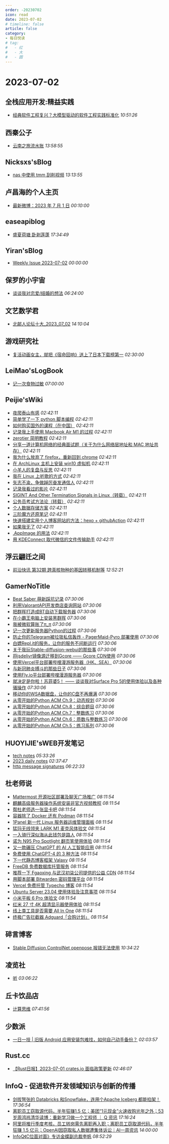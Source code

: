 ```yaml
---
order: -20230702
icon: read
date: 2023-07-02
# timeline: false
article: false
category:
- 每日悦读
# tag:
#   - 红
#   - 大
#   - 圆
---
```


# 2023-07-02 
## 全栈应用开发:精益实践<span></span>
* [经典软件工程复兴？大模型驱动的软件工程实践标准化](http://www.phodal.com/blog/llm-driven-classic-software-development/) *10:51:26* 
## 西秦公子<span></span>
* [云南之旅流水账](https://www.ixiqin.com/2023/07/02/yunnan-tour-laundry-list/) *13:58:55* 
## Nicksxs'sBlog<span></span>
* [nas 中使用 tmm 刮削视频](https://nicksxs.me/2023/07/02/%E4%BD%BF%E7%94%A8-tmm-%E5%88%AE%E5%89%8A%E8%A7%86%E9%A2%91/) *13:13:55* 
## 卢昌海的个人主页<span></span>
* [最新微博：2023 年 7 月 1 日](https://www.changhai.org/articles/miscellaneous/blog/202307.php#latest) *00:10:00* 
## easeapiblog<span></span>
* [盛夏荷塘 卧剥莲蓬](https://kanchuan.com/blog/185.html) *17:34:49* 
## Yiran'sBlog<span></span>
* [Weekly Issue 2023-07-02](https://zdyxry.github.io/2023/07/02/Weekly-Issue-2023-07-02/) *00:00:00* 
## 保罗的小宇宙<span></span>
* [谈谈我对恋爱/结婚的想法](https://paugram.com/essay/my-thoughts-about-fall-in-love-or-get-married.html) *06:24:00* 
## 文艺数学君<span></span>
* [北邮人论坛十大_2023_07_02](https://mathpretty.com/16093.html) *14:10:04* 
## 游戏研究社<span></span>
* [复活动画女主，就把《宿命回响》送上了日本下载榜第一](https://www.yystv.cn/p/10944) *02:30:00* 
## LeiMao'sLogBook<span></span>
* [记一次食物过敏](https://leimao.github.io/essay/%E8%AE%B0%E4%B8%80%E6%AC%A1%E9%A3%9F%E7%89%A9%E8%BF%87%E6%95%8F/) *07:00:00* 
## Peijie'sWiki<span></span>
* [夜爬泰山有感](https://liupj.top/2023/06/24/mountTai/) *02:42:11* 
* [简单学了一下 python 脚本编程](https://liupj.top/2023/04/01/py_takeaway_message/) *02:42:11* 
* [如何购买国外的课程（在中国）](https://liupj.top/2023/03/28/how-to-buy-courses-on-udemy-in-china/) *02:42:11* 
* [记录我上手使用 Macbook Air M1 的过程](https://liupj.top/2023/03/18/macos-m1-setup/) *02:42:11* 
* [zerotier 简明教程](https://liupj.top/2023/01/31/zerotier/) *02:42:11* 
* [分享一道计算机网络的经典面试题（关于为什么网络层地址和 MAC 地址共存）](https://liupj.top/2023/01/30/mac-ip/) *02:42:11* 
* [我为什么放弃了 firefox，重新回到 chrome](https://liupj.top/2023/01/07/why-chrome/) *02:42:11* 
* [在 ArchLinux 主机上安装 win10 虚拟机](https://liupj.top/2022/12/31/windows10-in-virtualbox/) *02:42:11* 
* [小羊人的复盘与反思](https://liupj.top/2022/12/12/ill/) *02:42:11* 
* [我在 Linux 上听歌的方式](https://liupj.top/2022/12/09/music-linux-method/) *02:42:11* 
* [矢志不渝，争做踔厉奋发通信人](https://liupj.top/2022/10/22/1_big_20/) *02:42:11* 
* [记录我看过的影片](https://liupj.top/2022/10/02/movies/) *02:42:11* 
* [SIGINT And Other Termination Signals in Linux（转载）](https://liupj.top/2022/08/05/sigint-and-other-termination-signals-in-linux/) *02:42:11* 
* [公务员考试方法论（转载）](https://liupj.top/2022/07/22/gongkao-method/) *02:42:11* 
* [个人数据存储方案](https://liupj.top/2022/07/12/data-storage/) *02:42:11* 
* [三阶魔方还原笔记](https://liupj.top/2022/07/10/mofang/) *02:42:11* 
* [快速搭建实用个人博客网站的方法：hexo + githubAction](https://liupj.top/2022/07/07/init/) *02:42:11* 
* [如果我无了](https://liupj.top/2022/07/04/if-i-die/) *02:42:11* 
* [.AppImage 的用法](https://liupj.top/2022/06/22/integrate-appimage-into-linuxDE/) *02:42:11* 
* [用 KDEConnect 取代微信的文件传输助手](https://liupj.top/2022/06/06/kde-connect/) *02:42:11* 
## 浮云翩迁之间<span></span>
* [前沿快讯 第32期 跨真核物种的基因转移机制等](https://blognas.hwb0307.com/other/5338) *12:52:21* 
## GamerNoTitle<span></span>
* [Beat Saber 萌新踩坑记录](https://bili33.top/posts/BeatSaber-Noob/) *07:30:06* 
* [利用ValorantAPI开发商店查询网站](https://bili33.top/posts/Valorant-Shop-with-API/) *07:30:06* 
* [把群晖打造成BT自动下载服务器](https://bili33.top/posts/Make-Synology-NAS-to-BT-Downloader/) *07:30:06* 
* [在小霸王电脑上安装黑群晖](https://bili33.top/posts/Install-black-synology-NAS-on-previous-PC/) *07:30:06* 
* [我被微软算账了π_π](https://bili33.top/posts/My-Office365-is-Down/) *07:30:06* 
* [记一次更新服务器Python的过程](https://bili33.top/posts/Update-Python-on-my-server/) *07:30:06* 
* [防止你的Telegram被垃圾私信轰炸 - PagerMaid-Pyro 部署使用](https://bili33.top/posts/Use-telegram-with-pagermaid/) *07:30:06* 
* [白嫖Repl.it的服务，让你的服务不间断运行](https://bili33.top/posts/Full-use-of-replit/) *07:30:06* 
* [关于我玩Stable-diffusion-webui的那些事](https://bili33.top/posts/Stable-diffusion-webui-discovery/) *07:30:06* 
* [将jsdelivr镜像源迁移到Gcore —— Gcore CDN使用](https://bili33.top/posts/Migrate-jsdelivr-mirror-to-Gcore/) *07:30:06* 
* [使用Vercel平台部署哔哩漫游服务器（HK、SEA）](https://bili33.top/posts/Deploy-biliroaming-typescript-server-with-vercel/) *07:30:06* 
* [与新冠肺炎搏斗的那些日子](https://bili33.top/posts/Fight-against-COVID19/) *07:30:06* 
* [使用Fly.io平台部署哔哩漫游服务器](https://bili33.top/posts/Deploy-biliroaming-go-server-with-flyio/) *07:30:06* 
* [就决定是你啦！苏菲婆5！ —— 谈谈我对Surface Pro 5的使用体验以及各种骚操作](https://bili33.top/posts/Enchance-my-Surface-Pro-5/) *07:30:06* 
* [移动你的WSA数据盘，让你的C盘不再爆满](https://bili33.top/posts/Move-your-wsa-data/) *07:30:06* 
* [从零开始的Python ACM Ch.9：动态规划](https://bili33.top/posts/Go-for-Python-Ch9/) *07:30:06* 
* [从零开始的Python ACM Ch.8：综合题目](https://bili33.top/posts/Go-for-Python-Ch8/) *07:30:06* 
* [从零开始的Python ACM Ch.7：整数练习](https://bili33.top/posts/Go-for-Python-Ch7/) *07:30:06* 
* [从零开始的Python ACM Ch.6：质数与整数练习](https://bili33.top/posts/Go-for-Python-Ch6/) *07:30:06* 
* [从零开始的Python ACM Ch.5：练习系列](https://bili33.top/posts/Go-for-Python-Ch5/) *07:30:06* 
## HUOYIJIE'sWEB开发笔记<span></span>
* [tech notes](https://huoyijie.cn/docsifys/tech-notes) *05:33:26* 
* [2023 daily notes](https://huoyijie.cn/docsifys/2023-daily-notes) *02:37:47* 
* [http message signatures](https://huoyijie.cn/docsifys/Tech-Notes/http-message-signatures) *06:22:33* 
## 杜老师说<span></span>
* [Mattermost 开源社区部署及聊天广场推广](https://dusays.com/601/) *08:11:54* 
* [麒麟高级服务器操作系统安装非官方视频教程](https://dusays.com/600/) *08:11:54* 
* [帮杜老师选一张显卡吧](https://dusays.com/599/) *08:11:54* 
* [容器除了 Docker 还有 Podman](https://dusays.com/598/) *08:11:54* 
* [1Panel 新一代 Linux 服务器运维管理面板](https://dusays.com/597/) *08:11:54* 
* [猛玛无线领夹 LARK M1 麦克风体验文](https://dusays.com/596/) *08:11:54* 
* [一入骑行深似海从此钱包是路人](https://dusays.com/595/) *08:11:54* 
* [诺为 N95 Pro Spotlight 翻页笔使用体验](https://dusays.com/594/) *08:11:54* 
* [又一款碾压 ChatGPT 的 AI 人工智能应用](https://dusays.com/593/) *08:11:54* 
* [免费使用 ChatGPT-4 的 3 种方法](https://dusays.com/592/) *08:11:54* 
* [下一代静态博客框架 Valaxy](https://dusays.com/591/) *08:11:54* 
* [FreeDB 免费数据库托管服务](https://dusays.com/590/) *08:11:54* 
* [推荐一下 Fgaoxing 与武汉初柒公司提供的公益 CDN](https://dusays.com/589/) *08:11:54* 
* [用脚本部署 Bitwarden 密码管理平台](https://dusays.com/588/) *08:11:54* 
* [Vercel 免费托管 Typecho 博客](https://dusays.com/587/) *08:11:54* 
* [Ubuntu Server 23.04 使用体验及注意事项](https://dusays.com/586/) *08:11:54* 
* [小米平板 6 Pro 体验文](https://dusays.com/585/) *08:11:54* 
* [红米 27 寸 4K 超清显示器使用体验](https://dusays.com/584/) *08:11:54* 
* [线上类工具是否需要 All In One](https://dusays.com/583/) *08:11:54* 
* [终极广告拦截器 Adguard「合购计划」](https://dusays.com/582/) *08:11:54* 
## 碎言博客<span></span>
* [Stable Diffusion ControlNet openpose 报错无法使用](https://suiyan.cc/2023/20230702103422.html) *10:34:22* 
## 凌览社<span></span>
* [听](http://www.linglan01.cn/post/31) *03:06:22* 
## 丘卡饮品店<span></span>
* [计算思维](https://blog.zerolacqua.top/posts/4263a541.html) *07:41:56* 
## 少数派<span></span>
* [一日一技 | 旧版 Android 应用安装包难找，如何自己动手备份？](https://sspai.com/post/80776) *02:03:57* 
## Rust.cc<span></span>
* [【Rust日报】2023-07-01 crates.io 面临政策更新](https://rustcc.cn/article?id=dcccc91e-6305-4b83-8410-98a3379a96ef) *02:46:07* 
## InfoQ - 促进软件开发领域知识与创新的传播<span></span>
* [剑拔弩张的 Databricks 和Snowflake，连用个Apache Iceberg 都能掐架！](https://www.infoq.cn/article/2MFSI1sQwTvTNJlOlyFS?utm_source=rss&utm_medium=article) *17:36:54* 
* [离职员工窃取源代码，半年狂赚1.5 亿；美团“1元现金”火速收购光年之外；53岁周鸿祎清华读博：重新学习做一个工程师 ｜ Q 资讯](https://www.infoq.cn/article/aKOprED15UoFtzvCVvxR?utm_source=rss&utm_medium=article) *17:16:24* 
* [阿里将推行季度考核，员工转岗需先离职再入职；离职员工窃取源代码，半年狂赚 1.5 亿元；OpenAI因窃取私人数据遭集体诉讼｜AI一周资讯](https://www.infoq.cn/article/vb3ua1ZFHJwQpyHkNX0N?utm_source=rss&utm_medium=article) *14:00:00* 
* [InfoQ《C位面对面》专访金蝶副总裁李帆](https://www.infoq.cn/video/cHxavOOGl1L15vTrIAb1?utm_source=rss&utm_medium=article) *08:52:29* 
